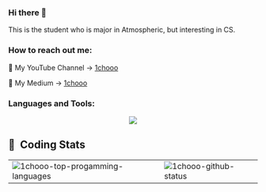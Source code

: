 ### Hi there 👋

This is the student who is major in Atmospheric, but interesting in CS.

### How to reach out me: 

🧸 My YouTube Channel -> [1chooo](https://www.youtube.com/channel/UCpBU1rXOfdTtxX939f_P_dA)

🧸 My Medium -> [1chooo](https://medium.com/@1chooo)


<!--
**1chooo/1chooo** is a ✨ _special_ ✨ repository because its `README.md` (this file) appears on your GitHub profile.

Here are some ideas to get you started:

- 🔭 I’m currently working on ...
- 🌱 I’m currently learning ...
- 👯 I’m looking to collaborate on ...
- 🤔 I’m looking for help with ...
- 💬 Ask me about ...
- 📫 How to reach me: ...
- 😄 Pronouns: ...
- ⚡ Fun fact: ...
-->

<h3 align="left"> Languages and Tools: </h3>

<p align="center">
  <a href="https://skillicons.dev">
    <img src="https://skillicons.dev/icons?i=git,c,cpp,python,java,fortran,vim,figma" />
  </a>
</p>


## 🧸 &nbsp;Coding Stats


<!-- <details>
  <summary><b>Github Stats ⚡<b/></summary>
  
  <a href="#">![Github stats](https://github-readme-stats.vercel.app/api?username=1chooo&theme=blueberry&count_private=true&hide_border=true&line_height=20)</a>
  <a href="#">![Top Langs](https://github-readme-stats.vercel.app/api/top-langs/?username=1chooo&layout=compact&theme=blueberry&count_private=true&hide_border=true)</a>
</details> -->

<table border="0" cellpadding="0" cellspacing="0" style="width: 100%;"><tbody><tr>
  <td><img class="float-left pr-5" src="https://github-readme-stats.vercel.app/api?username=1chooo&theme=blueberry&count_private=true&hide_border=true&line_height=20" alt="1chooo-top-progamming-languages" /></td>
  <td><img src="https://github-readme-stats.vercel.app/api/top-langs/?username=1chooo&layout=compact&theme=blueberry&count_private=true&hide_border=true" alt="1chooo-github-status" /></td>
</tr></tbody></table>

<!-- ![status](https://nocache.advaith.workers.dev?url=https://img.shields.io/endpoint?url=https://dev.discordprofiles.me/api/badge/status/276544649148235776?simple=true)
![playing](https://nocache.advaith.workers.dev?url=https://img.shields.io/endpoint?url=https://dev.discordprofiles.me/api/badge/playing/276544649148235776)
![vscode](https://nocache.advaith.workers.dev?url=https://img.shields.io/endpoint?url=https://dev.discordprofiles.me/api/badge/vscode/276544649148235776)
[![spotify](https://nocache.advaith.workers.dev?url=https://img.shields.io/endpoint?url=https://dev.discordprofiles.me/api/badge/spotify/276544649148235776)](https://dev.discordprofiles.me/openspotify/276544649148235776) -->
